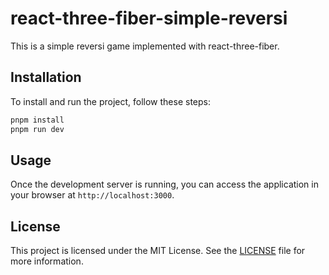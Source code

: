 # react-three-fiber-simple-reversi

This is a simple reversi game implemented with react-three-fiber.

## Installation

To install and run the project, follow these steps:

```bash
pnpm install
pnpm run dev
```

## Usage

Once the development server is running, you can access the application in your browser at `http://localhost:3000`.

## License

This project is licensed under the MIT License. See the [LICENSE](LICENSE) file for more information.
